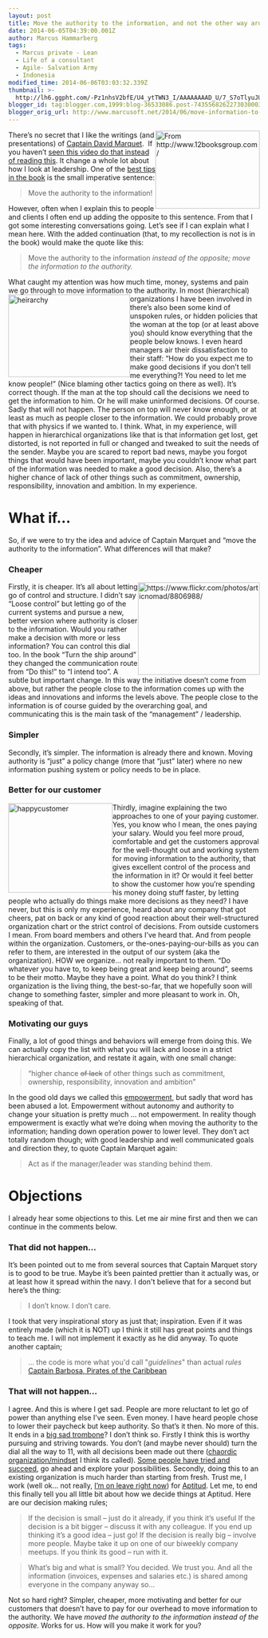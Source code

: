```yaml
---
layout: post
title: Move the authority to the information, and not the other way around
date: 2014-06-05T04:39:00.001Z
author: Marcus Hammarberg
tags:
  - Marcus private - Lean
  - Life of a consultant
  - Agile- Salvation Army
  - Indonesia
modified_time: 2014-06-06T03:03:32.339Z
thumbnail: >-
  http://lh6.ggpht.com/-Pz1nhsV2bfE/U4_ytTWN3_I/AAAAAAAAD_U/7_S7oTlyuJU/s72-c/David-Marquet_thumb%25255B26%25255D.jpg?imgmax=800
blogger_id: tag:blogger.com,1999:blog-36533086.post-7435568262273030003
blogger_orig_url: http://www.marcusoft.net/2014/06/move-information-to-authority-and-not.html
---
```





[<img
src="http://lh6.ggpht.com/-Pz1nhsV2bfE/U4_ytTWN3_I/AAAAAAAAD_U/7_S7oTlyuJU/David-Marquet_thumb%25255B26%25255D.jpg?imgmax=800"
title="David Marquet" data-align="right" data-border="0"
style="background-image: none; border-bottom: 0px; border-left: 0px; border-right: 0px; border-top: 0px; display: inline; float: right; padding-left: 0px; padding-right: 0px; padding-top: 0px;"
width="209" height="156" alt="From http://www.12booksgroup.com/" />](http://lh4.ggpht.com/-5Xj339mrWXM/U4_yqED0twI/AAAAAAAAD_M/fpBfgvA-cpo/s1600-h/David-Marquet%25255B28%25255D.jpg)There’s
no secret that I like the writings (and presentations) of
<a href="https://twitter.com/ldavidmarquet" target="_blank">Captain
David Marquet</a>.  If you haven’t
<a href="http://www.youtube.com/watch?v=OqmdLcyES_Q"
target="_blank">seen this video do that instead of reading this</a>. It
change a whole lot about how I look at leadership.
One of the
<a href="http://davidmarquet.com/books/turn-the-ship-around/overview/"
target="_blank">best tips in the book</a> is the small imperative
sentence:

> Move the authority to the information!

However, often when I explain this to people and clients I often end up
adding the opposite to this sentence. From that I got some interesting
conversations going.
Let’s see if I can explain what I mean here.
With the added continuation (that, to my
recollection is not is in the book) would make the quote like this:

> Move the authority to the information *instead of the opposite; move
> the information to the authority.*

What caught my attention was how much time, money, systems and pain we
go through to move information to the authority.
[<img
src="http://lh4.ggpht.com/-k33zDOChkeY/U4_ywgeKQHI/AAAAAAAAD_k/tNJSdbk3G1Y/heirarchy_thumb.jpg?imgmax=800"
title="heirarchy" data-align="left" data-border="0"
style="background-image: none; border-bottom: 0px; border-left: 0px; border-right: 0px; border-top: 0px; display: inline; float: left; padding-left: 0px; padding-right: 0px; padding-top: 0px;"
width="244" height="165" alt="heirarchy" />](http://lh4.ggpht.com/-8PBzz1Iwbco/U4_yvCKYlLI/AAAAAAAAD_c/RxwyuhtcZZs/s1600-h/heirarchy%25255B3%25255D.jpg)In
most (hierarchical) organizations I have been involved in there’s also
been some kind of unspoken rules, or hidden policies that the woman at
the top (or at least above you) should know everything that the people
below knows. I even heard managers air their dissatisfaction to their
staff: “How do you expect me to make good decisions if you don’t tell me
everything?! You need to let me know people!” (Nice blaming other
tactics going on there as well).
It’s correct though. If the man at the top should call the decisions we
need to get the information to him. Or he will make uninformed
decisions. Of course.
Sadly that will not happen. The person on top will never know enough, or
at least as much as people closer to the information. We could probably
prove that with physics if we wanted to. I think.
What, in my experience, will happen in hierarchical organizations like
that is that information get lost, get distorted, is not reported in
full or changed and tweaked to suit the needs of the sender. Maybe you
are scared to report bad news, maybe you forgot things that would have
been important, maybe you couldn’t know what part of the information was
needed to make a good decision.
Also, there’s a higher chance of lack of other things such as
commitment, ownership, responsibility, innovation and ambition. In my
experience.

# What if…

So, if we were to try the idea and advice of Captain Marquet and “move
the authority to the information”. What differences will that make?

### Cheaper

[<img
src="http://lh3.ggpht.com/-WJjt6M3jGEY/U4_yz1PU97I/AAAAAAAAD_0/o-DJI05fQ5A/pennies_thumb.jpg?imgmax=800"
title="pennies" data-align="right" data-border="0"
style="background-image: none; border-bottom: 0px; border-left: 0px; border-right: 0px; border-top: 0px; display: inline; float: right; padding-left: 0px; padding-right: 0px; padding-top: 0px;"
width="244" height="185"
alt="https://www.flickr.com/photos/articnomad/8806988/" />](http://lh6.ggpht.com/-GAQRCQg-OOQ/U4_yxqCAx_I/AAAAAAAAD_s/rWJXv8IPrSY/s1600-h/pennies%25255B2%25255D.jpg)Firstly,
it is cheaper. It’s all about letting go of control and structure. I
didn’t say “Loose control” but letting go of the current systems and
pursue a new, better version where authority is closer to the
information. Would you rather make a decision with more or less
information? You can control this dial too.
In the book “Turn the ship around” they changed the communication route
from “Do this!” to “I intend too”. A subtle but important change. In
this way the initiative doesn’t come from above, but rather the people
close to the information comes up with the ideas and innovations and
informs the levels above. The people close to the information is of
course guided by the overarching goal, and communicating this is the
main task of the “management” / leadership.

### Simpler

Secondly, it’s simpler. The information is already there and known.
Moving authority is “just” a policy change (more that “just” later)
where no new information pushing system or policy needs to be in
place.

### Better for our customer

[<img
src="http://lh3.ggpht.com/-Wc8Zu1IVyNU/U4_y5fTSdLI/AAAAAAAAEAE/t0wI_wGLhvQ/happycustomer_thumb%25255B40%25255D.jpg?imgmax=800"
title="happycustomer" data-align="left" data-border="0"
style="background-image: none; border-bottom: 0px; border-left: 0px; border-right: 0px; border-top: 0px; display: inline; float: left; padding-left: 0px; padding-right: 0px; padding-top: 0px;"
width="209" height="179" alt="happycustomer" />](http://lh6.ggpht.com/-D5x46yA7lYc/U4_y2MumWQI/AAAAAAAAD_8/YkFgqatyXKE/s1600-h/happycustomer%25255B38%25255D.jpg)Thirdly,
imagine explaining the two approaches to one of your paying customer.
Yes, you know who I mean, the ones paying your salary.
Would you feel more proud, comfortable and get the customers approval
for the well-thought out and working system for moving information to
the authority, that gives excellent control of the process and the
information in it?
Or would it feel better to show the customer how you’re spending his
money doing stuff faster, by letting people who actually do things make
more decisions as they need?
I have never, but this is only my experience, heard about any company
that got cheers, pat on back or any kind of good reaction about their
well-structured organization chart or the strict control of decisions.
From outside customers I mean. From board members and others I’ve heard
that. And from people within the organization.
Customers, or the-ones-paying-our-bills as you can refer to them, are
interested in the output of our system (aka the organization). HOW we
organize… not really important to them. “Do whatever you have to, to
keep being great and keep being around”, seems to be their motto. Maybe
they have a point. What do you think?
I think organization is the living thing, the best-so-far, that we
hopefully soon will change to something faster, simpler and more
pleasant to work in. Oh, speaking of that.

### Motivating our guys

Finally, a lot of good things and behaviors will emerge from doing this.
We can actually copy the list with what you will lack and loose in a
strict hierarchical organization, and restate it again, with one small
change:

> “higher chance ~~of lack~~ of other things such as commitment,
> ownership, responsibility, innovation and ambition”

In the good old days we called this
<a href="http://en.wikipedia.org/wiki/Empowerment"
target="_blank">empowerment</a>, but sadly that word has been abused a
lot. Empowerment without autonomy and authority to change your situation
is pretty much … not empowerment.
In reality though empowerment is exactly what we’re doing when moving
the authority to the information; handing down operation power to lower
level. They don’t act totally random though; with good leadership and
well communicated goals and direction they, to quote Captain Marquet
again:

> Act as if the manager/leader was standing behind them.

# Objections

I already hear some objections to this. Let me air mine first and then
we can continue in the comments below.

### That did not happen…

It’s been pointed out to me from several sources that Captain Marquet
story is to good to be true. Maybe it’s been painted prettier than it
actually was, or at least how it spread within the navy. I don't believe
that for a second but here’s the thing:

> I don’t know. I don’t care.

I took that very inspirational story as just that; inspiration. Even if
it was entirely made (which it is NOT) up I think it still has great
points and things to teach me.
I will not implement it exactly as he did anyway. To quote another
captain;

> … the code is more what you'd call "*guidelines*" than actual
> *rules*
> <a href="http://www.imdb.com/title/tt0325980/quotes?item=qt0416601"
> target="_blank">Captain Barbosa, Pirates of the Caribbean</a>

### That will not happen…

I agree. And this is where I get sad. People are more reluctant to let
go of power than anything else I’ve seen. Even money. I have heard
people chose to lower their paycheck but keep authority.
So that’s it then. No more of this. It ends in a
<a href="http://sadtrombone.com/?play=true" target="_blank">big sad
trombone</a>?
I don’t think so. Firstly I think this is worthy pursuing and striving
towards. You don’t (and maybe never should) turn the dial all the way to
11, with all decisions been made out there (<a
href="http://flowchainsensei.wordpress.com/2011/03/03/rightshifting-transitions-part-3/"
target="_blank">chaordic organization/mindset</a> I think its called).
<a
href="http://assets.sbnation.com/assets/1074301/Valve_Handbook_LowRes.pdfe%20people%20have%20tried%20and%20succeed"
target="_blank">Some people have tried and succeed</a>, go ahead and
explore your possibilities.
Secondly, doing this to an existing organization is much harder than
starting from fresh. Trust me, I work (well ok… not really,
<a href="http://www.marcusoft.net/2013/06/moving-to-indonesia.html"
target="_blank">I’m on leave right now</a>) for
<a href="http://www.aptitud.se/" target="_blank">Aptitud</a>. Let me, to
end this finally tell you all little bit about how we decide things at
Aptitud.
Here are our decision making rules;

> If the decision is small – just do it already, if you think it’s
> useful
> If the decision is a bit bigger – discuss it with any colleague. If
> you end up thinking it’s a good idea – just go!
> If the decision is really big – involve more people. Maybe take it up
> on one of our biweekly company meetups. If you think its good – run
> with it.  

> What’s big and what is small? You decided. We trust you. And all the
> information (invoices, expenses and salaries etc.) is shared among
> everyone in the company anyway so…

Not so hard right? Simpler, cheaper, more motivating and better for our
customers that doesn’t have to pay for our overhead to move information
to the authority. We have *moved the authority to the information
instead of the opposite*.
Works for us. How will you make it work for you?

